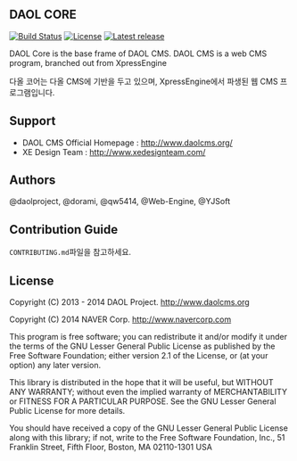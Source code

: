 ## DAOL CORE

[![Build Status](https://travis-ci.org/daolcms/daol-core.svg?branch=master)](https://travis-ci.org/daolcms/daol-core)
[![License](http://img.shields.io/badge/license-GNU%20LGPL-brightgreen.svg)](http://www.gnu.org/licenses/gpl.html)
[![Latest release](http://img.shields.io/github/release/daolcms/daol-core.svg)](https://github.com/daolcms/daol-core/releases)


DAOL Core is the base frame of DAOL CMS. DAOL CMS is a web CMS program, branched out from XpressEngine

다올 코어는 다올 CMS에 기반을 두고 있으며, XpressEngine에서 파생된 웹 CMS 프로그램입니다.

## Support
* DAOL CMS Official Homepage : http://www.daolcms.org/
* XE Design Team : http://www.xedesignteam.com/

## Authors
@daolproject, @dorami, @qw5414, @Web-Engine, @YJSoft

## Contribution Guide
`CONTRIBUTING.md`파일을 참고하세요.

## License
Copyright (C) 2013 - 2014 DAOL Project. <http://www.daolcms.org>

Copyright (C) 2014 NAVER Corp. <http://www.navercorp.com>

This program is free software; you can redistribute it and/or
modify it under the terms of the GNU Lesser General Public
License as published by the Free Software Foundation; either
version 2.1 of the License, or (at your option) any later version.

This library is distributed in the hope that it will be useful,
but WITHOUT ANY WARRANTY; without even the implied warranty of
MERCHANTABILITY or FITNESS FOR A PARTICULAR PURPOSE.  See the GNU
Lesser General Public License for more details.

You should have received a copy of the GNU Lesser General Public
License along with this library; if not, write to the Free Software
Foundation, Inc., 51 Franklin Street, Fifth Floor, Boston, MA  02110-1301  USA
